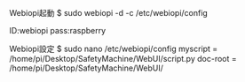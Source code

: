 Webiopi起動
$ sudo webiopi -d -c /etc/webiopi/config

ID:webiopi
pass:raspberry

Webiopi設定
$ sudo nano /etc/webiopi/config
	myscript = /home/pi/Desktop/SafetyMachine/WebUI/script.py
	doc-root = /home/pi/Desktop/SafetyMachine/WebUI/
